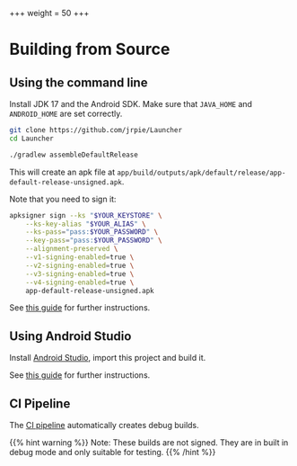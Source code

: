 +++
  weight = 50
+++


# Building from Source

## Using the command line

Install JDK 17 and the Android SDK.
Make sure that `JAVA_HOME` and `ANDROID_HOME` are set correctly.

```bash
git clone https://github.com/jrpie/Launcher
cd Launcher

./gradlew assembleDefaultRelease
```

This will create an apk file at `app/build/outputs/apk/default/release/app-default-release-unsigned.apk`.

Note that you need to sign it:

```bash
apksigner sign --ks "$YOUR_KEYSTORE" \
    --ks-key-alias "$YOUR_ALIAS" \
    --ks-pass="pass:$YOUR_PASSWORD" \
    --key-pass="pass:$YOUR_PASSWORD" \
    --alignment-preserved \
    --v1-signing-enabled=true \
    --v2-signing-enabled=true \
    --v3-signing-enabled=true \
    --v4-signing-enabled=true \
    app-default-release-unsigned.apk
```

See [this guide](https://developer.android.com/build/building-cmdline)
for further instructions.

## Using Android Studio

Install [Android Studio](https://developer.android.com/studio), import this project and build it.

See [this guide](https://developer.android.com/studio/run)
for further instructions.

## CI Pipeline

The [CI pipeline](https://github.com/jrpie/Launcher/actions) automatically creates debug builds.

{{% hint warning %}}
Note: These builds are not signed.
They are in built in debug mode and only suitable for testing.
{{% /hint %}}
